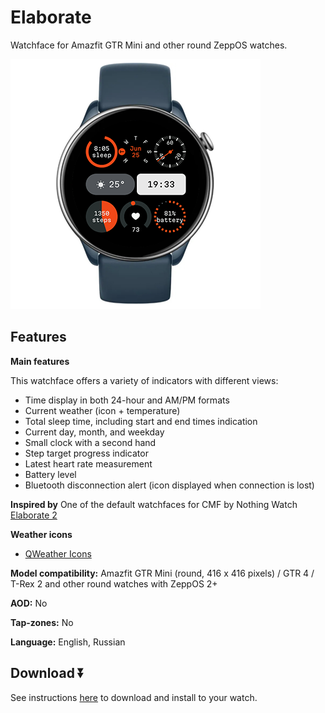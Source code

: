 # Elaborate
Watchface for Amazfit GTR Mini and other round ZeppOS watches.

![demo](./demo-gtr-mini.png)

## Features

**Main features**

This watchface offers a variety of indicators with different views:
- Time display in both 24-hour and AM/PM formats
- Current weather (icon + temperature)
- Total sleep time, including start and end times indication
- Current day, month, and weekday
- Small clock with a second hand
- Step target progress indicator
- Latest heart rate measurement
- Battery level
- Bluetooth disconnection alert (icon displayed when connection is lost)

**Inspired by**
One of the default watchfaces for CMF by Nothing Watch [Elaborate 2](https://intl.cmf.tech/pages/watch-pro)

**Weather icons**
- [QWeather Icons](https://github.com/qwd/Icons)

**Model compatibility:** Amazfit GTR Mini (round, 416 x 416 pixels) / GTR 4 / T-Rex 2 and other round watches with ZeppOS 2+

**AOD:** No

**Tap-zones:** No

**Language:** English, Russian

## Download ⏬

See instructions [here](https://github.com/novvember/amazfit-watchfaces/blob/main/README.md) to download and install to your watch.
